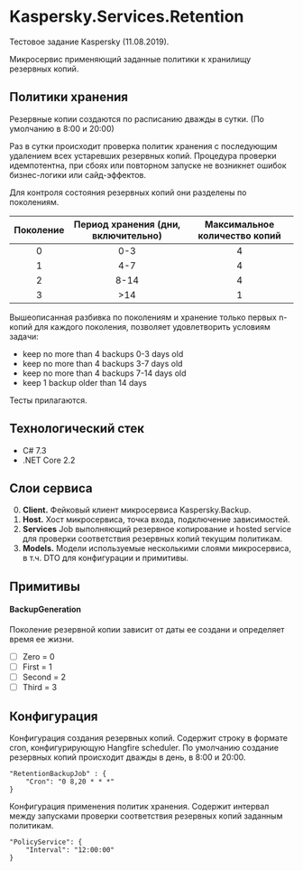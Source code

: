 # Kaspersky.Services.Retention

Тестовое задание Kaspersky (11.08.2019).

Микросервис применяющий заданные политики к хранилищу резервных копий.

## Политики хранения

Резервные копии создаются по расписанию дважды в сутки.
(По умолчанию в 8:00 и 20:00)

Раз в сутки происходит проверка политик хранения с последующим удалением всех устаревших резервных копий.
Процедура проверки идемпотентна, при сбоях или повторном запуске не возникнет ошибок бизнес-логики или сайд-эффектов.

Для контроля состояния резервных копий они разделены по поколениям.

| Поколение | Период хранения (дни, включительно) | Максимальное количество копий |
|  :---:    | :---:                               |  :----:   |     
| 0         | 0-3                                 | 4         | 
| 1         | 4-7                                 | 4         |
| 2         | 8-14                                | 4         | 
| 3         | \>14                                | 1         | 

Вышеописанная разбивка по поколениям и хранение только первых n-копий для каждого поколения, 
позволяет удовлетворить условиям задачи:
 
- keep no more than 4 backups 0-3 days old
- keep no more than 4 backups 3-7 days old
- keep no more than 4 backups 7-14 days old
- keep 1 backup older than 14 days

Тесты прилагаются.

## Технологический стек

* C# 7.3
* .NET Core 2.2

## Слои сервиса

0. **Client.** Фейковый клиент микросервиса Kaspersky.Backup.
0. **Host.** Хост микросервиса, точка входа, подключение зависимостей.
0. **Services** Job выполняющий резервное копирование и hosted service для проверки соответствия резервных копий текущим политикам.
0. **Models.** Модели используемые несколькими слоями микросервиса, в т.ч. DTO для конфигурации и примитивы.

## Примитивы

#### BackupGeneration

Поколение резервной копии зависит от даты ее создани и определяет время ее жизни.

- [ ] Zero = 0
- [ ] First = 1
- [ ] Second = 2
- [ ] Third = 3

## Конфигурация

Конфигурация создания резервных копий. Содержит строку в формате cron, конфигурирующую Hangfire scheduler.
По умолчанию создание резервных копий происходит дважды в день, в 8:00 и 20:00.

    "RetentionBackupJob" : {
        "Cron": "0 8,20 * * *"
    }
    
Конфигурация применения политик хранения. 
Содержит интервал между запусками проверки соответствия резервных копий заданным политикам.

    "PolicyService": {
        "Interval": "12:00:00"
    }